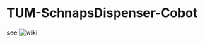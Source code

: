 # TUM-SchnapsDispenser-Cobot

see ![wiki](https://github.com/jyi2333/TUM-SchnapsDispenser-Cobot/wiki)
